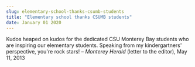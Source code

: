 ```yaml
---
slug: elementary-school-thanks-csumb-students
title: "Elementary school thanks CSUMB students"
date: January 01 2020
---
```


<p>Kudos heaped on kudos for the dedicated CSU Monterey Bay students who are inspiring our elementary students. Speaking from my kindergartners' perspective, you're rock stars! – <em>Monterey Herald</em> (letter to the editor), May 11, 2013
</p>
